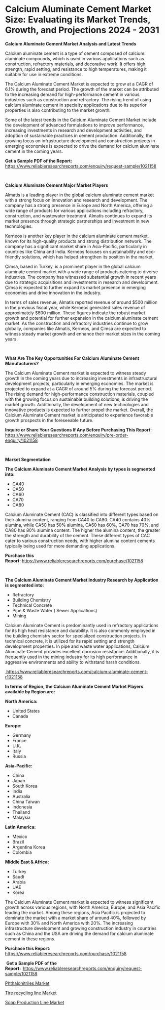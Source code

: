 <p><h1>Calcium Aluminate Cement Market Size: Evaluating its Market Trends, Growth, and Projections 2024 - 2031</h1></p><p><strong>Calcium Aluminate Cement Market Analysis and Latest Trends</strong></p>
<p><p>Calcium aluminate cement is a type of cement composed of calcium aluminate compounds, which is used in various applications such as construction, refractory materials, and decorative work. It offers high strength, rapid setting, and resistance to high temperatures, making it suitable for use in extreme conditions.</p><p>The Calcium Aluminate Cement Market is expected to grow at a CAGR of 6.1% during the forecast period. The growth of the market can be attributed to the increasing demand for high-performance cement in various industries such as construction and refractory. The rising trend of using calcium aluminate cement in specialty applications due to its superior properties is also contributing to the market growth.</p><p>Some of the latest trends in the Calcium Aluminate Cement Market include the development of advanced formulations to improve performance, increasing investments in research and development activities, and adoption of sustainable practices in cement production. Additionally, the growing focus on infrastructure development and construction projects in emerging economies is expected to drive the demand for calcium aluminate cement in the coming years.</p></p>
<p><strong>Get a Sample PDF of the Report:&nbsp;</strong> <a href="https://www.reliableresearchreports.com/enquiry/request-sample/1021158">https://www.reliableresearchreports.com/enquiry/request-sample/1021158</a></p>
<p>&nbsp;</p>
<p><strong>Calcium Aluminate Cement Major Market Players</strong></p>
<p><p>Almatis is a leading player in the global calcium aluminate cement market with a strong focus on innovation and research and development. The company has a strong presence in Europe and North America, offering a wide range of products for various applications including refractory, construction, and wastewater treatment. Almatis continues to expand its market presence through strategic partnerships and investment in new technologies.</p><p>Kerneos is another key player in the calcium aluminate cement market, known for its high-quality products and strong distribution network. The company has a significant market share in Asia-Pacific, particularly in countries like China and India. Kerneos focuses on sustainability and eco-friendly solutions, which has helped strengthen its position in the market.</p><p>Çimsa, based in Turkey, is a prominent player in the global calcium aluminate cement market with a wide range of products catering to diverse industries. The company has witnessed substantial growth in recent years due to strategic acquisitions and investments in research and development. Çimsa is expected to further expand its market presence in emerging economies and drive innovation in the industry.</p><p>In terms of sales revenue, Almatis reported revenue of around $500 million in the previous fiscal year, while Kerneos generated sales revenue of approximately $600 million. These figures indicate the robust market growth and potential for further expansion in the calcium aluminate cement market. As the construction and refractory industries continue to grow globally, companies like Almatis, Kerneos, and Çimsa are expected to witness steady market growth and enhance their market sizes in the coming years.</p></p>
<p>&nbsp;</p>
<p><strong>What Are The Key Opportunities For Calcium Aluminate Cement Manufacturers?</strong></p>
<p><p>The Calcium Aluminate Cement market is expected to witness steady growth in the coming years due to increasing investments in infrastructural development projects, particularly in emerging economies. The market is projected to expand at a CAGR of around 5% during the forecast period. The rising demand for high-performance construction materials, coupled with the growing focus on sustainable building solutions, is driving the market growth. Additionally, the development of new technologies and innovative products is expected to further propel the market. Overall, the Calcium Aluminate Cement market is anticipated to experience favorable growth prospects in the foreseeable future.</p></p>
<p><strong>Inquire or Share Your Questions If Any Before Purchasing This Report:</strong> <a href="https://www.reliableresearchreports.com/enquiry/pre-order-enquiry/1021158">https://www.reliableresearchreports.com/enquiry/pre-order-enquiry/1021158</a></p>
<p>&nbsp;</p>
<p><strong>Market Segmentation</strong></p>
<p><strong>The Calcium Aluminate Cement Market Analysis by types is segmented into:</strong></p>
<p><ul><li>CA40</li><li>CA50</li><li>CA60</li><li>CA70</li><li>CA80</li></ul></p>
<p><p>Calcium Aluminate Cement (CAC) is classified into different types based on their alumina content, ranging from CA40 to CA80. CA40 contains 40% alumina, while CA50 has 50% alumina, CA60 has 60%, CA70 has 70%, and CA80 has 80% alumina content. The higher the alumina content, the greater the strength and durability of the cement. These different types of CAC cater to various construction needs, with higher alumina content cements typically being used for more demanding applications.</p></p>
<p><strong>Purchase this Report:&nbsp;</strong><a href="https://www.reliableresearchreports.com/purchase/1021158">https://www.reliableresearchreports.com/purchase/1021158</a></p>
<p>&nbsp;</p>
<p><strong>The Calcium Aluminate Cement Market Industry Research by Application is segmented into:</strong></p>
<p><ul><li>Refractory</li><li>Building Chemistry</li><li>Technical Concrete</li><li>Pipe & Waste Water ( Sewer Applications)</li><li>Mining</li></ul></p>
<p><p>Calcium Aluminate Cement is predominantly used in refractory applications for its high heat resistance and durability. It is also commonly employed in the building chemistry sector for specialized construction projects. In technical concrete, it is utilized for its rapid setting and strength development properties. In pipe and waste water applications, Calcium Aluminate Cement provides excellent corrosion resistance. Additionally, it is frequently used in the mining industry for its high performance in aggressive environments and ability to withstand harsh conditions.</p></p>
<p><a href="https://www.reliableresearchreports.com/calcium-aluminate-cement-r1021158">&nbsp;https://www.reliableresearchreports.com/calcium-aluminate-cement-r1021158</a></p>
<p><strong>In terms of Region, the Calcium Aluminate Cement Market Players available by Region are:</strong></p>
<p>
    <p> <strong> North America: </strong>
        <ul>
            <li>United States</li>
            <li>Canada</li>
        </ul>
        </p> 
    <p> <strong> Europe: </strong>
        <ul>
            <li>Germany</li>
            <li>France</li>
            <li>U.K.</li>
            <li>Italy</li>
            <li>Russia</li>
        </ul>
        </p> 
    <p> <strong> Asia-Pacific: </strong>
        <ul>
            <li>China</li>
            <li>Japan</li>
            <li>South Korea</li>
            <li>India</li>
            <li>Australia</li>
            <li>China Taiwan</li>
            <li>Indonesia</li>
            <li>Thailand</li>
            <li>Malaysia</li>
        </ul>
        </p> 
    <p> <strong> Latin America: </strong>
        <ul>
            <li>Mexico</li>
            <li>Brazil</li>
            <li>Argentina Korea</li>
            <li>Colombia</li>
        </ul>
        </p> 
    <p> <strong> Middle East & Africa: </strong>
        <ul>
            <li>Turkey</li>
            <li>Saudi</li>
            <li>Arabia</li>
            <li>UAE</li>
            <li>Korea</li>
        </ul>
    </p>
    </p>
<p><p>The Calcium Aluminate Cement market is expected to witness significant growth across various regions, with North America, Europe, and Asia Pacific leading the market. Among these regions, Asia Pacific is projected to dominate the market with a market share of around 40%, followed by Europe with 30% and North America with 20%. The increasing infrastructure development and growing construction industry in countries such as China and the USA are driving the demand for calcium aluminate cement in these regions.</p></p>
<p><strong>Purchase this Report: </strong><a href="https://www.reliableresearchreports.com/purchase/1021158">https://www.reliableresearchreports.com/purchase/1021158</a></p>
<p>&nbsp;<strong>Get a Sample PDF of the Report:&nbsp;&nbsp;</strong><a href="https://www.reliableresearchreports.com/enquiry/request-sample/1021158">https://www.reliableresearchreports.com/enquiry/request-sample/1021158</a></p>
<p><strong></strong></p>
<p><p><a href="https://view.publitas.com/reportprime-1/phthalonitriles-market-emerging-trends-and-future-prospects-for-period-from-2024-to-2031/">Phthalonitriles Market</a></p><p><a href="https://github.com/AbdulKoss18/Market-Research-Report-List-1/blob/main/tire-recycling-line-market.md">Tire recycling line Market</a></p><p><a href="https://github.com/garethgwrecovery/Market-Research-Report-List-1/blob/main/soap-production-line-market.md">Soap Production Line Market</a></p></p>